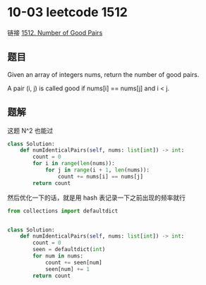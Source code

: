 # 10-03 leetcode 1512

链接 [1512. Number of Good Pairs](https://leetcode.com/problems/number-of-good-pairs/description/)

## 题目

Given an array of integers nums, return the number of good pairs.

A pair (i, j) is called good if nums[i] == nums[j] and i < j.

## 题解

这题 N^2 也能过

```python
class Solution:
    def numIdenticalPairs(self, nums: list[int]) -> int:
        count = 0
        for i in range(len(nums)):
            for j in range(i + 1, len(nums)):
                count += nums[i] == nums[j]
        return count
```

然后优化一下的话，就是用 hash 表记录一下之前出现的频率就行

```python
from collections import defaultdict


class Solution:
    def numIdenticalPairs(self, nums: list[int]) -> int:
        count = 0
        seen = defaultdict(int)
        for num in nums:
            count += seen[num]
            seen[num] += 1
        return count
```
